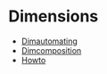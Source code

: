 # Dimensions

* [Dimautomating](./dimautomating.md)
* [Dimcomposition](./dimcomposition.md)
* [Howto](./howto.md)

